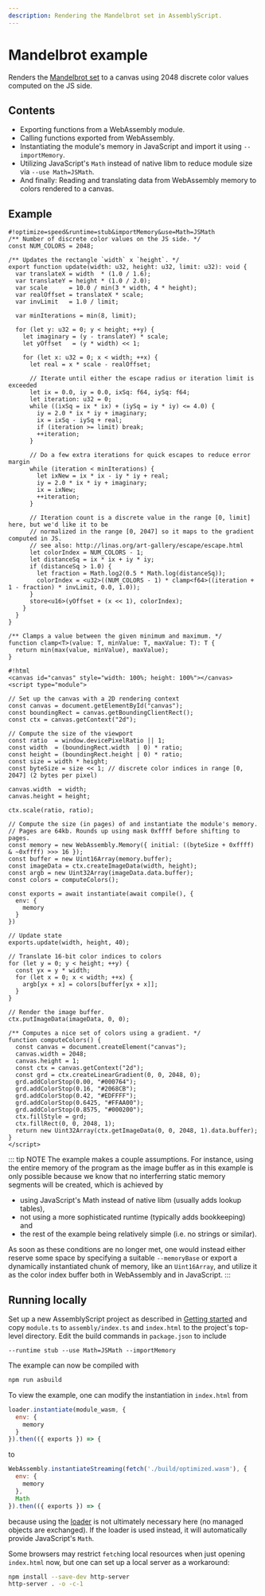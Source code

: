 ```yaml
---
description: Rendering the Mandelbrot set in AssemblyScript.
---
```


# Mandelbrot example

Renders the [Mandelbrot set](https://en.wikipedia.org/wiki/Mandelbrot_set) to a canvas using 2048 discrete color values computed on the JS side.

## Contents

* Exporting functions from a WebAssembly module.
* Calling functions exported from WebAssembly.
* Instantiating the module's memory in JavaScript and import it using `--importMemory`.
* Utilizing JavaScript's `Math` instead of native libm to reduce module size via `--use Math=JSMath`.
* And finally: Reading and translating data from WebAssembly memory to colors rendered to a canvas.

## Example

```editor
#!optimize=speed&runtime=stub&importMemory&use=Math=JSMath
/** Number of discrete color values on the JS side. */
const NUM_COLORS = 2048;

/** Updates the rectangle `width` x `height`. */
export function update(width: u32, height: u32, limit: u32): void {
  var translateX = width  * (1.0 / 1.6);
  var translateY = height * (1.0 / 2.0);
  var scale      = 10.0 / min(3 * width, 4 * height);
  var realOffset = translateX * scale;
  var invLimit   = 1.0 / limit;

  var minIterations = min(8, limit);

  for (let y: u32 = 0; y < height; ++y) {
    let imaginary = (y - translateY) * scale;
    let yOffset   = (y * width) << 1;

    for (let x: u32 = 0; x < width; ++x) {
      let real = x * scale - realOffset;

      // Iterate until either the escape radius or iteration limit is exceeded
      let ix = 0.0, iy = 0.0, ixSq: f64, iySq: f64;
      let iteration: u32 = 0;
      while ((ixSq = ix * ix) + (iySq = iy * iy) <= 4.0) {
        iy = 2.0 * ix * iy + imaginary;
        ix = ixSq - iySq + real;
        if (iteration >= limit) break;
        ++iteration;
      }

      // Do a few extra iterations for quick escapes to reduce error margin
      while (iteration < minIterations) {
        let ixNew = ix * ix - iy * iy + real;
        iy = 2.0 * ix * iy + imaginary;
        ix = ixNew;
        ++iteration;
      }

      // Iteration count is a discrete value in the range [0, limit] here, but we'd like it to be
      // normalized in the range [0, 2047] so it maps to the gradient computed in JS.
      // see also: http://linas.org/art-gallery/escape/escape.html
      let colorIndex = NUM_COLORS - 1;
      let distanceSq = ix * ix + iy * iy;
      if (distanceSq > 1.0) {
        let fraction = Math.log2(0.5 * Math.log(distanceSq));
        colorIndex = <u32>((NUM_COLORS - 1) * clamp<f64>((iteration + 1 - fraction) * invLimit, 0.0, 1.0));
      }
      store<u16>(yOffset + (x << 1), colorIndex);
    }
  }
}

/** Clamps a value between the given minimum and maximum. */
function clamp<T>(value: T, minValue: T, maxValue: T): T {
  return min(max(value, minValue), maxValue);
}

#!html
<canvas id="canvas" style="width: 100%; height: 100%"></canvas>
<script type="module">

// Set up the canvas with a 2D rendering context
const canvas = document.getElementById("canvas");
const boundingRect = canvas.getBoundingClientRect();
const ctx = canvas.getContext("2d");

// Compute the size of the viewport
const ratio  = window.devicePixelRatio || 1;
const width  = (boundingRect.width  | 0) * ratio;
const height = (boundingRect.height | 0) * ratio;
const size = width * height;
const byteSize = size << 1; // discrete color indices in range [0, 2047] (2 bytes per pixel)

canvas.width  = width;
canvas.height = height;

ctx.scale(ratio, ratio);

// Compute the size (in pages) of and instantiate the module's memory.
// Pages are 64kb. Rounds up using mask 0xffff before shifting to pages.
const memory = new WebAssembly.Memory({ initial: ((byteSize + 0xffff) & ~0xffff) >>> 16 });
const buffer = new Uint16Array(memory.buffer);
const imageData = ctx.createImageData(width, height);
const argb = new Uint32Array(imageData.data.buffer);
const colors = computeColors();

const exports = await instantiate(await compile(), {
  env: {
    memory
  }
})

// Update state
exports.update(width, height, 40);

// Translate 16-bit color indices to colors
for (let y = 0; y < height; ++y) {
  const yx = y * width;
  for (let x = 0; x < width; ++x) {
    argb[yx + x] = colors[buffer[yx + x]];
  }
}

// Render the image buffer.
ctx.putImageData(imageData, 0, 0);

/** Computes a nice set of colors using a gradient. */
function computeColors() {
  const canvas = document.createElement("canvas");
  canvas.width = 2048;
  canvas.height = 1;
  const ctx = canvas.getContext("2d");
  const grd = ctx.createLinearGradient(0, 0, 2048, 0);
  grd.addColorStop(0.00, "#000764");
  grd.addColorStop(0.16, "#2068CB");
  grd.addColorStop(0.42, "#EDFFFF");
  grd.addColorStop(0.6425, "#FFAA00");
  grd.addColorStop(0.8575, "#000200");
  ctx.fillStyle = grd;
  ctx.fillRect(0, 0, 2048, 1);
  return new Uint32Array(ctx.getImageData(0, 0, 2048, 1).data.buffer);
}
</script>
```

::: tip NOTE
The example makes a couple assumptions. For instance, using the entire memory of the program as the image buffer as in this example is only possible because we know that no interferring static memory segments will be created, which is achieved by

* using JavaScript's Math instead of native libm (usually adds lookup tables),
* not using a more sophisticated runtime (typically adds bookkeeping) and
* the rest of the example being relatively simple (i.e. no strings or similar).

As soon as these conditions are no longer met, one would instead either reserve some space by specifying a suitable `--memoryBase` or export a dynamically instantiated chunk of memory, like an `Uint16Array`, and utilize it as the color index buffer both in WebAssembly and in JavaScript.
:::

## Running locally

Set up a new AssemblyScript project as described in [Getting started](../getting-started.md) and copy `module.ts` to `assembly/index.ts` and `index.html` to the project's top-level directory. Edit the build commands in `package.json` to include

```
--runtime stub --use Math=JSMath --importMemory
```

The example can now be compiled with

```sh
npm run asbuild
```

To view the example, one can modify the instantiation in `index.html` from

```js
loader.instantiate(module_wasm, {
  env: {
    memory
  }
}).then(({ exports }) => {
```

to

```js
WebAssembly.instantiateStreaming(fetch('./build/optimized.wasm'), {
  env: {
    memory
  },
  Math
}).then(({ exports }) => {
```

because using the [loader](../loader.md) is not ultimately necessary here (no managed objects are exchanged). If the loader is used instead, it will automatically provide JavaScript's `Math`.

Some browsers may restrict `fetch`ing local resources when just opening `index.html` now, but one can set up a local server as a workaround:

```sh
npm install --save-dev http-server
http-server . -o -c-1
```
